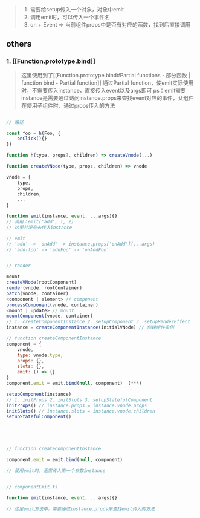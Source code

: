 >1. 需要给setup传入一个对象，对象中emit
>2. 调用emit时，可以传入一个事件名
>	1. on + Event => 当前组件props中是否有对应的函数，找到后直接调用



## others

### 1. [[Function.prototype.bind]]

>这里使用到了[[Function.prototype.bind#Partial functions - 部分函数 | function bind - Partial function]]
>通过Partial function，使emit实际使用时，不需要传入instance，直接传入event以及args即可
>ps：emit需要instance是需要通过访问instance.props来查找event对应的事件，父组件在使用子组件时，通过props传入的方法

```javascript

// 路径

const foo = h(Foo, {
	onClick(){}
})

function h(type, props?, children) => createVnode(...)

function createVNode(type, props, children) => vnode

vnode = {
	type,
	props,
	children,
	...
}

function emit(instance, event, ...args){}
// 调用：emit('add', 1, 2)
// 这里并没有去传入instance

// emit
// 'add' -> 'onAdd' -> instance.props['onAdd'](...args)
// 'add-foo' -> 'addFoo' -> 'onAddFoo'


// render

mount
createVNode(rootComponent)
render(vnode, rootContainer)
patch(vnode, container)
<component | element> // component
processComponent(vnode, container)
<mount | update> // mount
mountComponent(vnode, container) 
// 1. createComponentInstance 2. setupComponent 3. setupRenderEffect
instance = createComponentInstance(initialVNode) // 创建组件实例

// function createComponentInstance
component = {
	vnode,
	type: vnode.type,
	props: {},
	slots: {},
	emit: () => {}
}
component.emit = emit.bind(null, component)  (***)

setupComponent(instance)
// 1. initProps 2. initSlots 3. setupStatefulComponent
initProps() // instance.props = instance.vnode.props
initSlots() // instance.slots = instance.vnode.children
setupStatefulComponent()






```

```javascript
// function createComponentInstance

component.emit = emit.bind(null, component)

// 使用emit时，无需传入第一个参数instance


// componentEmit.ts

function emit(instance, event, ...args){}

// 这里emit方法中，需要通过instance.props来查找emit传入的方法

```
